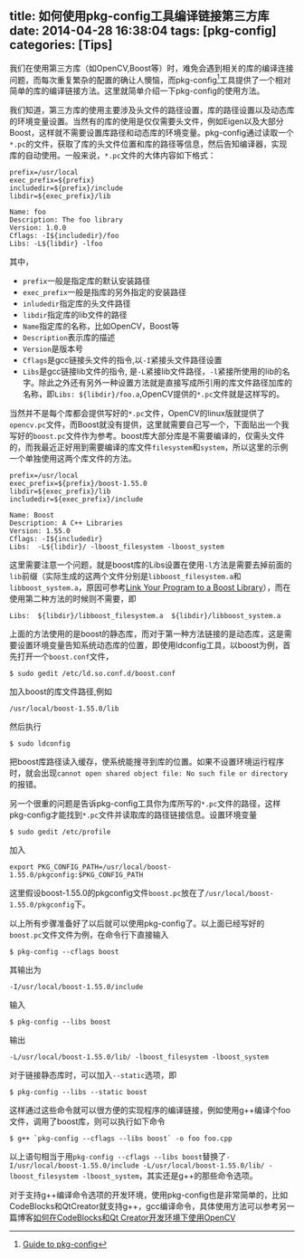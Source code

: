title: 如何使用pkg-config工具编译链接第三方库
date: 2014-04-28 16:38:04
tags: [pkg-config]
categories: [Tips]
---

我们在使用第三方库（如OpenCV,Boost等）时，难免会遇到相关的库的编译连接问题，而每次重复繁杂的配置的确让人懊恼，而pkg-config[^1]工具提供了一个相对简单的库的编译链接方法。这里就简单介绍一下pkg-config的使用方法。

我们知道，第三方库的使用主要涉及头文件的路径设置，库的路径设置以及动态库的环境变量设置。当然有的库的使用是仅仅需要头文件，例如Eigen以及大部分Boost，这样就不需要设置库路径和动态库的环境变量。pkg-config通过读取一个`*.pc`的文件，获取了库的头文件位置和库的路径等信息，然后告知编译器，实现库的自动使用。一般来说，`*.pc`文件的大体内容如下格式：


	prefix=/usr/local
	exec_prefix=${prefix}
	includedir=${prefix}/include
	libdir=${exec_prefix}/lib

	Name: foo
	Description: The foo library
	Version: 1.0.0
	Cflags: -I${includedir}/foo
	Libs: -L${libdir} -lfoo

<!--more-->

其中，

* `prefix`一般是指定库的默认安装路径
* `exec_prefix`一般是指库的另外指定的安装路径
* `inludedir`指定库的头文件路径
* `libdir`指定库的lib文件的路径
* `Name`指定库的名称，比如OpenCV，Boost等
* `Description`表示库的描述
* `Version`是版本号
* `Cflags`是gcc链接头文件的指令,以`-I`紧接头文件路径设置
* `Libs`是gcc链接lib文件的指令, 是`-L`紧接lib文件路径，`-l`紧接所使用的lib的名字。除此之外还有另外一种设置方法就是直接写成所引用的库文件路径加库的名称，即`Libs: ${libdir}/foo.a`,OpenCV提供的`*.pc`文件就是这样写的。

当然并不是每个库都会提供写好的`*.pc`文件，OpenCV的linux版就提供了`opencv.pc`文件，而Boost就没有提供，这里就需要自己写一个，下面贴出一个我写好的`boost.pc`文件作为参考。boost库大部分库是不需要编译的，仅需头文件的，而我最近正好用到需要编译的库文件`filesystem`和`system`，所以这里的示例一个单独使用这两个库文件的方法。

	prefix=/usr/local
	exec_prefix=${prefix}/boost-1.55.0
	libdir=${exec_prefix}/lib
	includedir=${exec_prefix}/include

	Name: Boost
	Description: A C++ Libraries
	Version: 1.55.0
	Cflags: -I${includedir}
	Libs:  -L${libdir}/ -lboost_filesystem -lboost_system

这里需要注意一个问题，就是boost库的Libs设置在使用`-l`方法是需要去掉前面的`lib`前缀（实际生成的这两个文件分别是`libboost_filesystem.a`和`libboost_system.a`，原因可参考[Link Your Program to a Boost Library](http://www.boost.org/doc/libs/1_55_0/more/getting_started/unix-variants.html#link-your-program-to-a-boost-library)），而在使用第二种方法的时候则不需要，即

	Libs:  ${libdir}/libboost_filesystem.a  ${libdir}/libboost_system.a

上面的方法使用的是boost的静态库，而对于第一种方法链接的是动态库，这是需要设置环境变量告知系统动态库的位置，即使用ldconfig工具，以boost为例，首先打开一个`boost.conf`文件，

	$ sudo gedit /etc/ld.so.conf.d/boost.conf

加入boost的库文件路径,例如
	

	/usr/local/boost-1.55.0/lib

然后执行

	$ sudo ldconfig

把boost库路径读入缓存，使系统能搜寻到库的位置。如果不设置环境运行程序时，就会出现`cannot open shared object file: No such file or directory`的报错。

另一个很重的问题是告诉pkg-config工具你为库所写的`*.pc`文件的路径，这样pkg-config才能找到`*.pc`文件并读取库的路径链接信息。设置环境变量

	$ sudo gedit /etc/profile

加入

	export PKG_CONFIG_PATH=/usr/local/boost-1.55.0/pkgconfig:$PKG_CONFIG_PATH

这里假设boost-1.55.0的pkgconfig文件`boost.pc`放在了`/usr/local/boost-1.55.0/pkgconfig`下。

以上所有步骤准备好了以后就可以使用pkg-config了。以上面已经写好的`boost.pc`文件文件为例，在命令行下直接输入

	$ pkg-config --cflags boost
其输出为

	-I/usr/local/boost-1.55.0/include

输入

	$ pkg-config --libs boost

输出

	-L/usr/local/boost-1.55.0/lib/ -lboost_filesystem -lboost_system

对于链接静态库时，可以加入`--static`选项，即

	$ pkg-config --libs --static boost 
这样通过这些命令就可以很方便的实现程序的编译链接，例如使用g++编译个foo文件，调用了boost库，则可以执行如下命令

	$ g++ `pkg-config --cflags --libs boost` -o foo foo.cpp

以上语句相当于用`pkg-config --cflags --libs boost`替换了`-I/usr/local/boost-1.55.0/include -L/usr/local/boost-1.55.0/lib/ -lboost_filesystem -lboost_system`，其实还是g++的那些命令选项。

对于支持g++编译命令选项的开发环境，使用pkg-config也是非常简单的，比如CodeBlocks和QtCreator就支持g++，gcc编译命令，具体使用方法可以参考另一篇博客[如何在CodeBlocks和Qt Creator开发环境下使用OpenCV](http://blog.skyoung.org/2014/03/06/how-to-use-QtCreator-and-Codeblocks-with-OpenCV/)


[^1]:[Guide to pkg-config](http://people.freedesktop.org/~dbn/pkg-config-guide.html)

